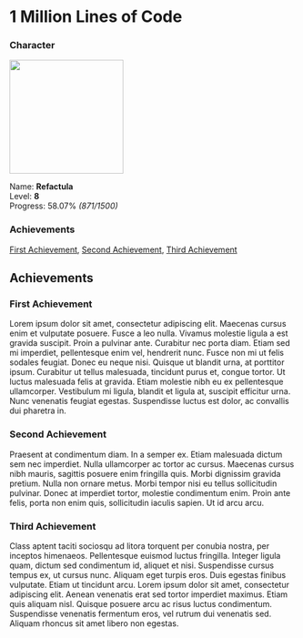 1 Million Lines of Code
=======================

### Character

<img src="https://github.com/Refactula.png" width="200px"/>

Name: **Refactula**  
Level: **8**  
Progress: 58.07% *(871/1500)*  


### Achievements

[First Achievement](#first-achievement), [Second Achievement](#second-achievement), [Third Achievement](#third-achievement)

Achievements
------------

### First Achievement

Lorem ipsum dolor sit amet, consectetur adipiscing elit. Maecenas cursus enim et vulputate posuere. Fusce a leo nulla. Vivamus molestie ligula a est gravida suscipit. Proin a pulvinar ante. Curabitur nec porta diam. Etiam sed mi imperdiet, pellentesque enim vel, hendrerit nunc. Fusce non mi ut felis sodales feugiat. Donec eu neque nisi. Quisque ut blandit urna, at porttitor ipsum. Curabitur ut tellus malesuada, tincidunt purus et, congue tortor. Ut luctus malesuada felis at gravida. Etiam molestie nibh eu ex pellentesque ullamcorper. Vestibulum mi ligula, blandit et ligula at, suscipit efficitur urna. Nunc venenatis feugiat egestas. Suspendisse luctus est dolor, ac convallis dui pharetra in.

### Second Achievement

Praesent at condimentum diam. In a semper ex. Etiam malesuada dictum sem nec imperdiet. Nulla ullamcorper ac tortor ac cursus. Maecenas cursus nibh mauris, sagittis posuere enim fringilla quis. Morbi dignissim gravida pretium. Nulla non ornare metus. Morbi tempor nisi eu tellus sollicitudin pulvinar. Donec at imperdiet tortor, molestie condimentum enim. Proin ante felis, porta non enim quis, sollicitudin iaculis sapien. Ut id arcu arcu.
 
### Third Achievement

Class aptent taciti sociosqu ad litora torquent per conubia nostra, per inceptos himenaeos. Pellentesque euismod luctus fringilla. Integer ligula quam, dictum sed condimentum id, aliquet et nisi. Suspendisse cursus tempus ex, ut cursus nunc. Aliquam eget turpis eros. Duis egestas finibus vulputate. Etiam ut tincidunt arcu. Lorem ipsum dolor sit amet, consectetur adipiscing elit. Aenean venenatis erat sed tortor imperdiet maximus. Etiam quis aliquam nisl. Quisque posuere arcu ac risus luctus condimentum. Suspendisse venenatis fermentum eros, vel rutrum dui venenatis sed. Aliquam rhoncus sit amet libero non egestas.
